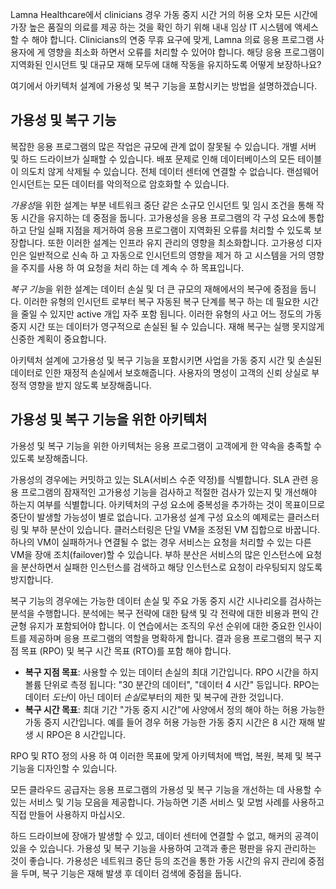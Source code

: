 Lamna Healthcare에서 clinicians 경우 가동 중지 시간 거의 허용 오차 모든 시간에 가장 높은 품질의 의료를 제공 하는 것을 확인 하기 위해 내내 임상 IT 시스템에 액세스할 수 해야 합니다. Clinicians의 연중 무휴 요구에 맞게, Lamna 의료 응용 프로그램 사용자에 게 영향을 최소화 하면서 오류를 처리할 수 있어야 합니다. 해당 응용 프로그램이 지역화된 인시던트 및 대규모 재해 모두에 대해 작동을 유지하도록 어떻게 보장하나요?

여기에서 아키텍처 설계에 가용성 및 복구 기능을 포함시키는 방법을 설명하겠습니다.

## <a name="availability-and-recoverability"></a>가용성 및 복구 기능

복잡한 응용 프로그램의 많은 작업은 규모에 관계 없이 잘못될 수 있습니다. 개별 서버 및 하드 드라이브가 실패할 수 있습니다. 배포 문제로 인해 데이터베이스의 모든 테이블이 의도치 않게 삭제될 수 있습니다. 전체 데이터 센터에 연결할 수 없습니다. 랜섬웨어 인시던트는 모든 데이터를 악의적으로 암호화할 수 있습니다.

*가용성*을 위한 설계는 부분 네트워크 중단 같은 소규모 인시던트 및 임시 조건을 통해 작동 시간을 유지하는 데 중점을 둡니다. 고가용성을 응용 프로그램의 각 구성 요소에 통합하고 단일 실패 지점을 제거하여 응용 프로그램이 지역화된 오류를 처리할 수 있도록 보장합니다. 또한 이러한 설계는 인프라 유지 관리의 영향을 최소화합니다. 고가용성 디자인은 일반적으로 신속 하 고 자동으로 인시던트의 영향을 제거 하 고 시스템을 거의 영향을 주지를 사용 하 여 요청을 처리 하는 데 계속 수 하 목표입니다.

*복구 기능*을 위한 설계는 데이터 손실 및 더 큰 규모의 재해에서의 복구에 중점을 둡니다. 이러한 유형의 인시던트 로부터 복구 자동된 복구 단계를 복구 하는 데 필요한 시간을 줄일 수 있지만 active 개입 자주 포함 됩니다. 이러한 유형의 사고 어느 정도의 가동 중지 시간 또는 데이터가 영구적으로 손실된 될 수 있습니다. 재해 복구는 실행 못지않게 신중한 계획이 중요합니다.

아키텍처 설계에 고가용성 및 복구 기능을 포함시키면 사업을 가동 중지 시간 및 손실된 데이터로 인한 재정적 손실에서 보호해줍니다. 사용자의 명성이 고객의 신뢰 상실로 부정적 영향을 받지 않도록 보장해줍니다.

## <a name="architecting-for-availability-and-recoverability"></a>가용성 및 복구 기능을 위한 아키텍처

가용성 및 복구 기능을 위한 아키텍처는 응용 프로그램이 고객에게 한 약속을 충족할 수 있도록 보장해줍니다.

가용성의 경우에는 커밋하고 있는 SLA(서비스 수준 약정)를 식별합니다. SLA 관련 응용 프로그램의 잠재적인 고가용성 기능을 검사하고 적절한 검사가 있는지 및 개선해야 하는지 여부를 식별합니다. 아키텍처의 구성 요소에 중복성을 추가하는 것이 목표이므로 중단이 발생할 가능성이 별로 없습니다. 고가용성 설계 구성 요소의 예제로는 클러스터링 및 부하 분산이 있습니다. 클러스터링은 단일 VM을 조정된 VM 집합으로 바꿉니다. 하나의 VM이 실패하거나 연결될 수 없는 경우 서비스는 요청을 처리할 수 있는 다른 VM을 장애 조치(failover)할 수 있습니다. 부하 분산은 서비스의 많은 인스턴스에 요청을 분산하면서 실패한 인스턴스를 검색하고 해당 인스턴스로 요청이 라우팅되지 않도록 방지합니다.

복구 기능의 경우에는 가능한 데이터 손실 및 주요 가동 중지 시간 시나리오를 검사하는 분석을 수행합니다. 분석에는 복구 전략에 대한 탐색 및 각 전략에 대한 비용과 편익 간 균형 유지가 포함되어야 합니다. 이 연습에서는 조직의 우선 순위에 대한 중요한 인사이트를 제공하며 응용 프로그램의 역할을 명확하게 합니다. 결과 응용 프로그램의 복구 지점 목표 (RPO) 및 복구 시간 목표 (RTO)를 포함 해야 합니다.

* **복구 지점 목표**: 사용할 수 있는 데이터 손실의 최대 기간입니다. RPO 시간을 하지 볼륨 단위로 측정 됩니다: "30 분간의 데이터", "데이터 4 시간" 등입니다. RPO는 데이터 *도난*이 아닌 데이터 *손실*로부터의 제한 및 복구에 관한 것입니다.
* **복구 시간 목표**: 최대 기간 "가동 중지 시간"에 사양에서 정의 해야 하는 허용 가능한 가동 중지 시간입니다. 예를 들어 경우 허용 가능한 가동 중지 시간은 8 시간 재해 발생 시 RPO은 8 시간입니다.

RPO 및 RTO 정의 사용 하 여 이러한 목표에 맞게 아키텍처에 백업, 복원, 복제 및 복구 기능을 디자인할 수 있습니다.

모든 클라우드 공급자는 응용 프로그램의 가용성 및 복구 기능을 개선하는 데 사용할 수 있는 서비스 및 기능 모음을 제공합니다. 가능하면 기존 서비스 및 모범 사례를 사용하고 직접 만들어 사용하지 마십시오.

하드 드라이브에 장애가 발생할 수 있고, 데이터 센터에 연결할 수 없고, 해커의 공격이 있을 수 있습니다. 가용성 및 복구 기능을 사용하여 고객과 좋은 평판을 유지 관리하는 것이 좋습니다. 가용성은 네트워크 중단 등의 조건을 통한 가동 시간의 유지 관리에 중점을 두며, 복구 기능은 재해 발생 후 데이터 검색에 중점을 둡니다.

